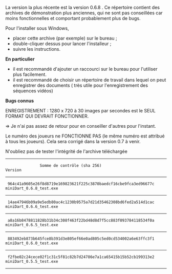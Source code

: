 La version la plus récente est la version 0.6.8 . Ce répertoire contient des archives de démonstration plus anciennes, qui ne sont pas conseillées car moins fonctionnelles et comportant probablement plus de bugs.

Pour l'installer sous Windows, 

* placer cette archive (par exemple) sur le bureau ;
* double-cliquer dessus pour lancer l'installeur ;
* suivre les instructions.

**En particulier**

* il est recommandé d'ajouter un raccourci sur le bureau pour l'utiliser plus facilement.
* il est recommandé de choisir un répertoire de travail dans lequel on peut enregistrer des documents ( très utile pour l'enregistrement des séquences vidéos)

**Bugs connus**

ENREGISTREMENT : 1280 x 720 à 30 images par secondes est le SEUL FORMAT QUI DEVRAIT FONCTIONNER.

=> Je n'ai pas assez de retour pour en conseiller d'autres pour l'instant.

Le numéro des joueurs ne FONCTIONNE PAS (le même numéro est attribué à tous les joueurs). Cela sera corrigé dans la version 0.7 à venir.

N'oubliez pas de tester l'intégrité de l'archive téléchargée 

*******************************************************************************************************
                   Somme de contrôle (sha 256)                                   Version

*******************************************************************************************************

     964c41a9605e26f8d8719e169823621f225c3870baedcf16cbe9fca3ed96677c     miniDart_0.6.8_test.exe

*******************************************************************************************************

     14ae47946b09a9e5edb80ac4c1230b9575a7d21d35462308bd6fed2a514d1cac     miniDart_0.6.6_test.exe

*******************************************************************************************************

     a8a16b8478811828b31b34c308f463f22bd48d8d7f5cc883f093784118534f0a     miniDart_0.6.5_test.exe

*******************************************************************************************************

     883492eb873b645fce8b391d3e805ef66e0ad805c5ed0cd534002a6e63ffc3f1     miniDart_0.6.0_test.exe

*******************************************************************************************************

     f2fbe02c24cece02f1c31c5f81c82b7d24786e7a1ca65415b15b52cb199313e2     miniDart_0.5.5_test.exe

*******************************************************************************************************
